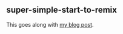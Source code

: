 ## super-simple-start-to-remix

This goes along with
[my blog post](https://kentcdodds.com/blog/super-simple-start-to-remix).

